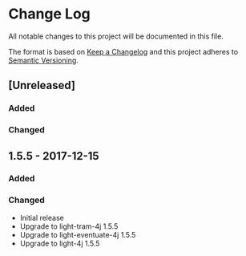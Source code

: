 # Change Log
All notable changes to this project will be documented in this file.

The format is based on [Keep a Changelog](http://keepachangelog.com/)
and this project adheres to [Semantic Versioning](http://semver.org/).

## [Unreleased]
### Added

### Changed

## 1.5.5 - 2017-12-15
### Added

### Changed

- Initial release 
- Upgrade to light-tram-4j 1.5.5
- Upgrade to light-eventuate-4j 1.5.5
- Upgrade to light-4j 1.5.5

